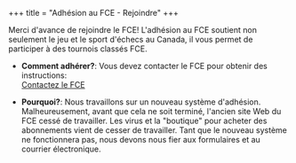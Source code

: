 +++
title = "Adhésion au FCE - Rejoindre"
+++

Merci d'avance de rejoindre le FCE!
L'adhésion au FCE soutient non seulement le jeu et le sport d'échecs au Canada,
il vous permet de participer à des tournois classés FCE.

* **Comment adhérer?**: Vous devez contacter le FCE pour obtenir des instructions:
  <br><a class="button is-primary is-small" href="https://forms.gle/miag39Q6tutM7pmc7">Contactez le FCE</a>
  
* **Pourquoi?**: Nous travaillons sur un nouveau système d'adhésion.
  Malheureusement, avant que cela ne soit terminé, l'ancien site Web du FCE
  cessé de travailler. Les virus et la "boutique" pour acheter des abonnements
  vient de cesser de travailler.
  Tant que le nouveau système ne fonctionnera pas, nous devons nous fier aux formulaires et au courrier électronique.

